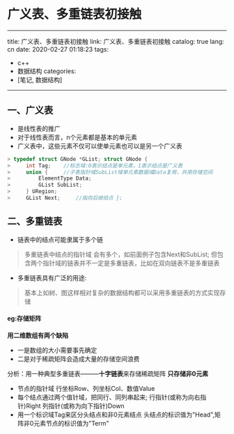 # 广义表、多重链表初接触

---
title: 广义表、多重链表初接触
link: 广义表、多重链表初接触
catalog: true
lang: cn
date: 2020-02-27 01:18:23 
tags:
- c++
- 数据结构
categories:
- [笔记, 数据结构]
---

## 一、广义表

 - 是线性表的推广
 - 对于线性表而言，n个元素都是基本的单元素
 - 广义表中，这些元素不仅可以使单元素也可以是另一个广义表

```cpp
> typedef struct GNode *GList; struct GNode {
>     int Tag;    //标志域:0表示结点是单元素，1表示结点是广义表
>     union {     //子表指针域SubList域单元素数据域Data复用，共用存储空间
>         ElementType Data;
>         GList SubList;
>     } URegion;
>     GList Next;     //指向后继结点 };
```

## 二、多重链表

 - 链表中的结点可能隶属于多个链

> 多重链表中结点的指针域 会有多个，如前面例子包含Next和SubList;
> 但包含两个指针域的链表并不一定是多重链表，比如在双向链表不是多重链表
 - 多重链表具有广泛的用途:
> 基本上如树、图这样相对复杂的数据结构都可以采用多重链表的方式实现存储

#### eg:存储矩阵
 **用二维数组有两个缺陷** 
 - 一是数组的大小需要事先确定   
 - 二是对于稀疏矩阵会造成大量的存储空间浪费

分析：用一种典型多重链表———**十字链表**来存储稀疏矩阵
**只存储非0元素**
 - 节点的指针域
		行坐标Row、列坐标Col、数值Value 
 - 每个结点通过两个值针域，把同行、同列串起来;
  		行指针(或称为向右指针)Right
 		列指针(或称为向下指针)Down 
 - 用一个标识域Tag来区分头结点和非0元素结点 
 		头结点的标识值为"Head",矩阵非0元素节点的标识值为"Term"
